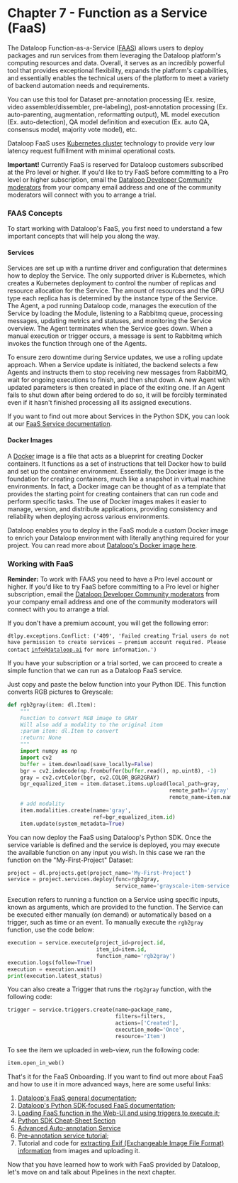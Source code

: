 # Chapter 7 - Function as a Service (FaaS)

The Dataloop Function-as-a-Service ([FAAS](07\_faas.md#faas)) allows users to deploy packages and run services from them leveraging the Dataloop platform's computing resources and data. Overall, it serves as an incredibly powerful tool that provides exceptional flexibility, expands the platform's capabilities, and essentially enables the technical users of the platform to meet a variety of backend automation needs and requirements.

You can use this tool for Dataset pre-annotation processing (Ex. resize, video assembler/dissembler, pre-labeling), post-annotation processing (Ex. auto-parenting, augmentation, reformatting output), ML model execution (Ex. auto-detection), QA model definition and execution (Ex. auto QA, consensus model, majority vote model), etc.

Dataloop FaaS uses [Kubernetes cluster](https://kubernetes.io/docs/concepts/overview/) technology to provide very low latency request fulfillment with minimal operational costs.

**Important!**  Currently FaaS is reserved for Dataloop customers subscribed at the Pro level or higher.  If you'd like to try FaaS before committing to a Pro level or higher subscription, email the [Dataloop Developer Community moderators](mailto:dataloop-devs@dataloop.ai?subject=\[Github]%20FaaS%20Access%20Request) from your company email address and one of the community moderators will connect with you to arrange a trial.

### FAAS Concepts

To start working with Dataloop's FaaS, you first need to understand a few important concepts that will help you along the way.

#### Services

Services are set up with a runtime driver and configuration that determines how to deploy the Service. The only supported driver is Kubernetes, which creates a Kubernetes deployment to control the number of replicas and resource allocation for the Service. The amount of resources and the GPU type each replica has is determined by the instance type of the Service. The Agent, a pod running Dataloop code, manages the execution of the Service by loading the Module, listening to a Rabbitmq queue, processing messages, updating metrics and statuses, and monitoring the Service overview. The Agent terminates when the Service goes down. When a manual execution or trigger occurs, a message is sent to Rabbitmq which invokes the function through one of the Agents.

To ensure zero downtime during Service updates, we use a rolling update approach. When a Service update is initiated, the backend selects a few Agents and instructs them to stop receiving new messages from RabbitMQ, wait for ongoing executions to finish, and then shut down. A new Agent with updated parameters is then created in place of the exiting one. If an Agent fails to shut down after being ordered to do so, it will be forcibly terminated even if it hasn't finished processing all its assigned executions.

If you want to find out more about Services in the Python SDK, you can look at our [FaaS Service documentation](https://dataloop.ai/docs/service-runtime).

#### Docker Images

A [Docker](https://docs.docker.com/get-started/) image is a file that acts as a blueprint for creating Docker containers. It functions as a set of instructions that tell Docker how to build and set up the container environment. Essentially, the Docker image is the foundation for creating containers, much like a snapshot in virtual machine environments. In fact, a Docker image can be thought of as a template that provides the starting point for creating containers that can run code and perform specific tasks. The use of Docker images makes it easier to manage, version, and distribute applications, providing consistency and reliability when deploying across various environments.

Dataloop enables you to deploy in the FaaS module a custom Docker image to enrich your Dataloop environment with literally anything required for your project. You can read more about [Dataloop's Docker image here](https://dataloop.ai/docs/faas-docker-images).

### Working with FaaS

**Reminder:** To work with FAAS you need to have a Pro level account or higher.  If you'd like to try FaaS before committing to a Pro level or higher subscription, email the [Dataloop Developer Community moderators](mailto:dataloop-devs@dataloop.ai?subject=\[Github]%20FaaS%20Access%20Request) from your company email address and one of the community moderators will connect with you to arrange a trial.

If you don't have a premium account, you will get the following error:

`dtlpy.exceptions.Conflict: ('409', 'Failed creating Trial users do not have permission to create services – premium account required. Please contact` [`info@dataloop.ai`](mailto:info@dataloop.ai) `for more information.')`

If you have your subscription or a trial sorted, we can proceed to create a simple function that we can run as a Dataloop FaaS service.

Just copy and paste the below function into your Python IDE.  This function converts RGB pictures to Greyscale:

```python
def rgb2gray(item: dl.Item):
    """
    Function to convert RGB image to GRAY
    Will also add a modality to the original item
    :param item: dl.Item to convert
    :return: None
    """
    import numpy as np
    import cv2
    buffer = item.download(save_locally=False)
    bgr = cv2.imdecode(np.frombuffer(buffer.read(), np.uint8), -1)
    gray = cv2.cvtColor(bgr, cv2.COLOR_BGR2GRAY)
    bgr_equalized_item = item.dataset.items.upload(local_path=gray,
                                                   remote_path='/gray' + item.dir,
                                                   remote_name=item.name)
    # add modality
    item.modalities.create(name='gray',
                           ref=bgr_equalized_item.id)
    item.update(system_metadata=True)
```

You can now deploy the FaaS using Dataloop's Python SDK. Once the service variable is defined and the service is deployed, you may execute the available function on any input you wish. In this case we ran the function on the "My-First-Project" Dataset:

```python
project = dl.projects.get(project_name='My-First-Project')
service = project.services.deploy(func=rgb2gray,
                                  service_name='grayscale-item-service')
```

Execution refers to running a function on a Service using specific inputs, known as arguments, which are provided to the function. The Service can be executed either manually (on demand) or automatically based on a trigger, such as time or an event. To manually execute the `rgb2gray` function, use the code below:
```python
execution = service.execute(project_id=project.id,
                            item_id=item.id,
                            function_name='rgb2gray')
execution.logs(follow=True)
execution = execution.wait()
print(execution.latest_status)
```

You can also create a Trigger that runs the `rbg2gray` function, with the following code:

```python
trigger = service.triggers.create(name=package_name,
                                  filters=filters,
                                  actions=['Created'],
                                  execution_mode='Once',
                                  resource='Item')
```

To see the item we uploaded in web-view, run the following code:

```python
item.open_in_web()
```

That's it for the FaaS Onboarding. If you want to find out more about FaaS and how to use it in more advanced ways, here are some useful links:

1. [Dataloop's FaaS general documentation](https://dataloop.ai/docs/faas-overview);
2. [Dataloop's Python SDK-focused FaaS documentation](https://developers.dataloop.ai/tutorials/faas/);
3. [Loading FaaS function in the Web-UI and using triggers to execute it](https://github.com/dataloop-ai-apps/load-faas-via-web-ui);
4. [Python SDK Cheat-Sheet Section](https://dataloop.ai/docs/sdk-cheatsheet)
5. [Advanced Auto-annotation Service](https://dataloop.ai/docs/auto-annotation-service)
6. [Pre-annotation service tutorial](https://dlportal-demo.redoc.ly/tutorials/faas/auto\_annotate/chapter/#model-and-weights-files);
7. Tutorial and code for [extracting Exif (Exchangeable Image File Format) information](https://github.com/dataloop-ai/image-exif) from images and uploading it.

Now that you have learned how to work with FaaS provided by Dataloop, let's move on and talk about Pipelines in the next chapter.
